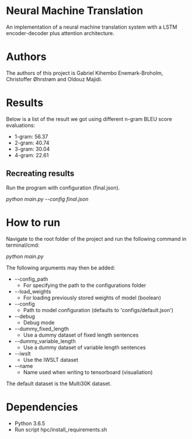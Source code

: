 # Neural Machine Translation
An implementation of a neural machine translation system with a LSTM encoder-decoder plus attention architecture.

# Authors
The authors of this project is Gabriel Kihembo Enemark-Broholm, Christoffer Øhrstrøm and Oldouz Majidi.

# Results
Below is a list of the result we got using different n-gram BLEU score evaluations:
* 1-gram: 56.37
* 2-gram: 40.74
* 3-gram: 30.04
* 4-gram: 22.61

## Recreating results
Run the program with configuration (final.json).

*python main.py --config final.json*

# How to run
Navigate to the root folder of the project and run the following command in terminal/cmd:

*python main.py*

The following arguments may then be added:

* --config_path
  + For specifying the path to the configurations folder
* --load_weights
  + For loading previously stored weights of model (boolean)
* --config
  + Path to model configuration (defaults to 'configs/default.json')
* --debug
  + Debug mode
* --dummy_fixed_length
  + Use a dummy dataset of fixed length sentences
* --dummy_variable_length
  + Use a dummy dataset of variable length sentences
* --iwslt
  + Use the IWSLT dataset
* --name
  + Name used when writing to tensorboard (visualiation)

The default dataset is the Multi30K dataset.


# Dependencies
* Python 3.6.5
* Run script hpc/install_requirements.sh
